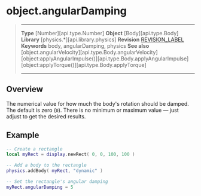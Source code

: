 # object.angularDamping

> --------------------- ------------------------------------------------------------------------------------------
> __Type__              [Number][api.type.Number]
> __Object__            [Body][api.type.Body]
> __Library__           [physics.*][api.library.physics]
> __Revision__          [REVISION_LABEL](REVISION_URL)
> __Keywords__          body, angularDamping, physics
> __See also__          [object.angularVelocity][api.type.Body.angularVelocity]
>								[object:applyAngularImpulse()][api.type.Body.applyAngularImpulse]
>								[object:applyTorque()][api.type.Body.applyTorque]
> --------------------- ------------------------------------------------------------------------------------------

## Overview

The numerical value for how much the body's rotation should be damped. The default is zero&nbsp;(`0`). There is no minimum or maximum value &mdash; just adjust to get the desired results.

## Example

``````lua
-- Create a rectangle
local myRect = display.newRect( 0, 0, 100, 100 )

-- Add a body to the rectangle
physics.addBody( myRect, "dynamic" )

-- Set the rectangle's angular damping
myRect.angularDamping = 5
``````
